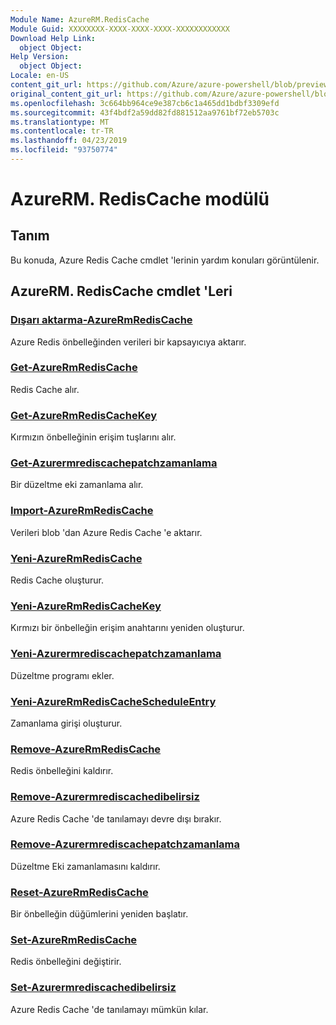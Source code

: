 ```yaml
---
Module Name: AzureRM.RedisCache
Module Guid: XXXXXXXX-XXXX-XXXX-XXXX-XXXXXXXXXXXX
Download Help Link:
  object Object: 
Help Version:
  object Object: 
Locale: en-US
content_git_url: https://github.com/Azure/azure-powershell/blob/preview/src/ResourceManager/RedisCache/Commands.RedisCache/help/AzureRM.RedisCache.md
original_content_git_url: https://github.com/Azure/azure-powershell/blob/preview/src/ResourceManager/RedisCache/Commands.RedisCache/help/AzureRM.RedisCache.md
ms.openlocfilehash: 3c664bb964ce9e387cb6c1a465dd1bdbf3309efd
ms.sourcegitcommit: 43f4bdf2a59dd82fd881512aa9761bf72eb5703c
ms.translationtype: MT
ms.contentlocale: tr-TR
ms.lasthandoff: 04/23/2019
ms.locfileid: "93750774"
---
```

# AzureRM. RedisCache modülü
## Tanım
Bu konuda, Azure Redis Cache cmdlet 'lerinin yardım konuları görüntülenir.

## AzureRM. RedisCache cmdlet 'Leri
### [Dışarı aktarma-AzureRmRedisCache](Export-AzureRmRedisCache.md)
Azure Redis önbelleğinden verileri bir kapsayıcıya aktarır.

### [Get-AzureRmRedisCache](Get-AzureRmRedisCache.md)
Redis Cache alır.

### [Get-AzureRmRedisCacheKey](Get-AzureRmRedisCacheKey.md)
Kırmızın önbelleğinin erişim tuşlarını alır.

### [Get-Azurermrediscachepatchzamanlama](Get-AzureRmRedisCachePatchSchedule.md)
Bir düzeltme eki zamanlama alır.

### [Import-AzureRmRedisCache](Import-AzureRmRedisCache.md)
Verileri blob 'dan Azure Redis Cache 'e aktarır.

### [Yeni-AzureRmRedisCache](New-AzureRmRedisCache.md)
Redis Cache oluşturur.

### [Yeni-AzureRmRedisCacheKey](New-AzureRmRedisCacheKey.md)
Kırmızı bir önbelleğin erişim anahtarını yeniden oluşturur.

### [Yeni-Azurermrediscachepatchzamanlama](New-AzureRmRedisCachePatchSchedule.md)
Düzeltme programı ekler.

### [Yeni-AzureRmRedisCacheScheduleEntry](New-AzureRmRedisCacheScheduleEntry.md)
Zamanlama girişi oluşturur.

### [Remove-AzureRmRedisCache](Remove-AzureRmRedisCache.md)
Redis önbelleğini kaldırır.

### [Remove-Azurermrediscachedibelirsiz](Remove-AzureRmRedisCacheDiagnostics.md)
Azure Redis Cache 'de tanılamayı devre dışı bırakır.

### [Remove-Azurermrediscachepatchzamanlama](Remove-AzureRmRedisCachePatchSchedule.md)
Düzeltme Eki zamanlamasını kaldırır.

### [Reset-AzureRmRedisCache](Reset-AzureRmRedisCache.md)
Bir önbelleğin düğümlerini yeniden başlatır.

### [Set-AzureRmRedisCache](Set-AzureRmRedisCache.md)
Redis önbelleğini değiştirir.

### [Set-Azurermrediscachedibelirsiz](Set-AzureRmRedisCacheDiagnostics.md)
Azure Redis Cache 'de tanılamayı mümkün kılar.

